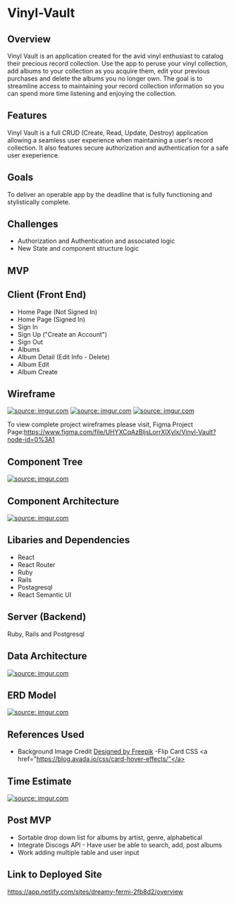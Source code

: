 # Vinyl-Vault

## Overview

Vinyl Vault is an application created for the avid vinyl enthusiast to catalog their precious record collection. Use the app to peruse your vinyl collection, add albums to your collection as you acquire them, edit your previous purchases and delete the albums you no longer own. The goal is to streamline access to maintaining your record collection information so you can spend more time listening and enjoying the collection.

## Features
Vinyl Vault is a full CRUD (Create, Read, Update, Destroy) application allowing a seamless user experience when maintaining a user's record collection.  It also features secure authorization and authentication for a safe user exeperience.

## Goals
To deliver an operable app by the deadline that is fully functioning and stylistically complete.

## Challenges
- Authorization and Authentication and associated logic
- New State and component structure logic

## MVP

## Client (Front End)
- Home Page (Not Signed In)
- Home Page (Signed In)
- Sign In
- Sign Up ("Create an Account")
- Sign Out
- Albums
- Album Detail (Edit Info - Delete)
- Album Edit
- Album Create

## Wireframe
<a href="https://imgur.com/eTQeaKs"><img src="https://i.imgur.com/eTQeaKs.png" title="source: imgur.com" /></a>
<a href="https://imgur.com/v56MOkB"><img src="https://i.imgur.com/v56MOkB.png" title="source: imgur.com" /></a>
<a href="https://imgur.com/fze767k"><img src="https://i.imgur.com/fze767k.png" title="source: imgur.com" /></a>


To view complete project wireframes please visit,
Figma Project Page:https://www.figma.com/file/UHYXCqAzBljsLorrXlXylx/Vinyl-Vault?node-id=0%3A1

## Component Tree
<a href="https://imgur.com/9gDgLam"><img src="https://i.imgur.com/9gDgLam.png" title="source: imgur.com" /></a>

## Component Architecture
<a href="https://imgur.com/AQiENsh"><img src="https://i.imgur.com/AQiENsh.png" title="source: imgur.com" /></a>

## Libaries and Dependencies
- React
- React Router
- Ruby
- Rails
- Postagresql
- React Semantic UI

## Server (Backend)
Ruby, Rails and Postgresql

## Data Architecture
<a href="https://imgur.com/JLIs5xy"><img src="https://i.imgur.com/JLIs5xy.png" title="source: imgur.com" /></a>

## ERD Model
<a href="https://imgur.com/U3YFGcQ"><img src="https://i.imgur.com/U3YFGcQ.png" title="source: imgur.com" /></a>

## References Used
- Background Image Credit
<a href="http://www.freepik.com">Designed by Freepik</a>
-Flip Card CSS
<a href="https://blog.avada.io/css/card-hover-effects/"</a>


## Time Estimate
<a href="https://imgur.com/bDYuqdo"><img src="https://i.imgur.com/bDYuqdo.png" title="source: imgur.com" /></a>

## Post MVP
- Sortable drop down list for albums by artist, genre, alphabetical
- Integrate Discogs API - Have user be able to search, add, post albums
- Work adding multiple table and user input

## Link to Deployed Site
https://app.netlify.com/sites/dreamy-fermi-2fb8d2/overview


